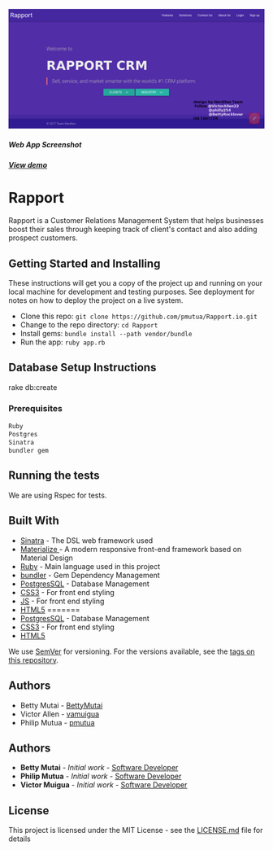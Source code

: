
![alt text](public/images/Screenshot_Rapport_CRM.png)
#####  Web App Screenshot
##### [View demo](https://rapportcrm1.herokuapp.com/)

# Rapport

Rapport is a Customer Relations Management System that helps businesses boost their sales through keeping track of client's contact and also adding prospect customers.

## Getting Started and Installing

These instructions will get you a copy of the project up and running on your local machine for development and testing purposes. See deployment for notes on how to deploy the project on a live system.

* Clone this repo: `git clone https://github.com/pmutua/Rapport.io.git`
* Change to the repo directory: `cd Rapport`
* Install gems: `bundle install --path vendor/bundle`
* Run the app: `ruby app.rb`

## Database Setup Instructions

rake db:create

### Prerequisites

```
Ruby
Postgres
Sinatra
bundler gem

```


## Running the tests
We are using Rspec for tests.



## Built With

* [Sinatra](http://www.sinatrarb.com/) - The DSL web framework used
* [Materialize ](http://materializecss.com/) - A modern responsive front-end framework based on Material Design
* [Ruby](http://ruby-doc.org/) - Main language used in this project
* [bundler](http://bundler.io/) - Gem Dependency Management
* [PostgresSQL](https://www.postgresql.org/) - Database Management
* [CSS3](http://www.css3.com/) - For front end styling
* [JS](http://materializecss.com/) - For front end styling
* [HTML5](https://developer.mozilla.org/en-US/docs/Web/Guide/HTML/HTML5)
=======
* [PostgresSQL](https://www.postgresql.org/) - Database Management
* [CSS3](http://www.css3.com/) - For front end styling
* [HTML5](https://developer.mozilla.org/en-US/docs/Web/Guide/HTML/HTML5)



We use [SemVer](http://semver.org/) for versioning. For the versions available, see the [tags on this repository](https://github.com/your/project/tags).

## Authors

* Betty Mutai - [BettyMutai](https://github.com/BettyMutai)
* Victor Allen - [vamuigua](https://github.com/vamuigua)
* Philip Mutua - [pmutua](https://github.com/pmutua)


## Authors

* **Betty Mutai** - *Initial work* - [Software Developer](https://github.com/pmutua)
* **Philip Mutua** - *Initial work* - [Software Developer](https://github.com/BettyMutai)
* **Victor Muigua** - *Initial work* - [Software Developer](https://github.com/vamuigua)




## License

This project is licensed under the MIT License - see the [LICENSE.md](LICENSE.md) file for details
